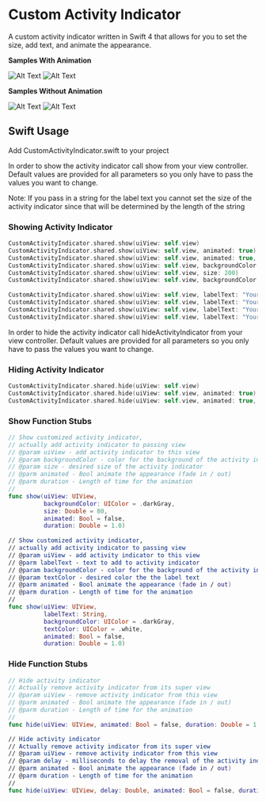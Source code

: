 # Custom Activity Indicator 
A custom activity indicator written in Swift 4 that allows for you to set the size, add text, and animate the appearance.

**Samples With Animation**

  ![Alt Text](https://github.com/dtroupe18/CustomActivityIndicator/blob/master/Swift/Samples/DefaultWithFade.gif)
  ![Alt Text](https://github.com/dtroupe18/CustomActivityIndicator/blob/master/Swift/Samples/LabelWithFade.gif)


**Samples Without Animation**
  
  ![Alt Text](https://github.com/dtroupe18/CustomActivityIndicator/blob/master/Swift/Samples/Default.gif)
  ![Alt Text](https://github.com/dtroupe18/CustomActivityIndicator/blob/master/Swift/Samples/Label.gif)


## Swift Usage
Add CustomActivityIndicator.swift to your project

In order to show the activity indicator call show from your view controller. Default values are provided for all parameters so you only have to pass the values you want to change. 

Note: If you pass in a string for the label text you cannot set the size of the activity indicator since that will be determined by the length of the string

### Showing Activity Indicator
```swift
CustomActivityIndicator.shared.show(uiView: self.view)
CustomActivityIndicator.shared.show(uiView: self.view, animated: true)
CustomActivityIndicator.shared.show(uiView: self.view, animated: true, duration: 0.5)
CustomActivityIndicator.shared.show(uiView: self.view, backgroundColor: .red)
CustomActivityIndicator.shared.show(uiView: self.view, size: 200)
CustomActivityIndicator.shared.show(uiView: self.view, backgroundColor: .black, size: 100)
        
CustomActivityIndicator.shared.show(uiView: self.view, labelText: "Your Text Here")
CustomActivityIndicator.shared.show(uiView: self.view, labelText: "Your Text Here", backgroundColor: .red)
CustomActivityIndicator.shared.show(uiView: self.view, labelText: "Your Text Here", textColor: .red)
CustomActivityIndicator.shared.show(uiView: self.view, labelText: "Your Text Here", backgroundColor: .black, textColor: .red)
```

In order to hide the activity indicator call hideActivityIndicator from your view controller. Default values are provided for all parameters so you only have to pass the values you want to change. 

### Hiding Activity Indicator
```swift
CustomActivityIndicator.shared.hide(uiView: self.view)
CustomActivityIndicator.shared.hide(uiView: self.view, animated: true)
CustomActivityIndicator.shared.hide(uiView: self.view, animated: true, duration: 2.0)
```

### Show Function Stubs
```swift
// Show customized activity indicator,
// actually add activity indicator to passing view
// @param uiView - add activity indicator to this view
// @param backgroundColor - color for the background of the activity indicator
// @param size - desired size of the activity indicator
// @parm animated - Bool animate the appearance (fade in / out)
// @parm duration - Length of time for the animation
//
func show(uiView: UIView,
          backgroundColor: UIColor = .darkGray,
          size: Double = 80,
          animated: Bool = false,
          duration: Double = 1.0)
                           
// Show customized activity indicator,
// actually add activity indicator to passing view
// @param uiView - add activity indicator to this view
// @parm labelText - text to add to activity indicator
// @param backgroundColor - color for the background of the activity indicator
// @param textColor - desired color the the label text
// @parm animated - Bool animate the appearance (fade in / out)
// @parm duration - Length of time for the animation
//                           
func show(uiView: UIView,
          labelText: String,
          backgroundColor: UIColor = .darkGray,
          textColor: UIColor = .white,
          animated: Bool = false,
          duration: Double = 1.0)
```


### Hide Function Stubs
```swift
// Hide activity indicator
// Actually remove activity indicator from its super view
// @param uiView - remove activity indicator from this view
// @parm animated - Bool animate the appearance (fade in / out)
// @parm duration - Length of time for the animation
//
func hide(uiView: UIView, animated: Bool = false, duration: Double = 1.0)

// Hide activity indicator
// Actually remove activity indicator from its super view
// @param uiView - remove activity indicator from this view
// @param delay - milliseconds to delay the removal of the activity indicator
// @parm animated - Bool animate the appearance (fade in / out)
// @parm duration - Length of time for the animation
//
func hide(uiView: UIView, delay: Double, animated: Bool = false, duration: Double = 1.0)
```
